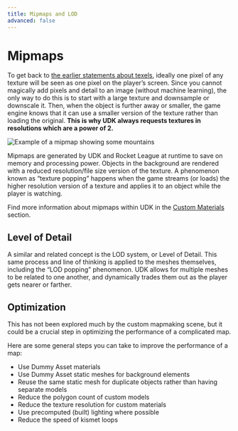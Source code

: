```yaml
---
title: Mipmaps and LOD
advanced: false
---
```

# Mipmaps

To get back to [the earlier statements about texels](resolution.md), ideally one pixel of any texture will be seen as one pixel on the player’s screen. Since you cannot magically add pixels and detail to an image (without machine learning), the only way to do this is to start with a large texture and downsample or downscale it. Then, when the object is further away or smaller, the game engine knows that it can use a smaller version of the texture rather than loading the original. **This is why UDK always requests textures in resolutions which are a power of 2.**

![Example of a mipmap showing some mountains](/images/blender/basics/mipmap_mountains.png "Mip map meep moop")

Mipmaps are generated by UDK and Rocket League at runtime to save on memory and processing power. Objects in the background are rendered with a reduced resolution/file size version of the texture. A phenomenon known as “texture popping” happens when the game streams (or loads) the higher resolution version of a texture and applies it to an object while the player is watching.

Find more information about mipmaps within UDK in the [Custom Materials](../udk/custom_material.md) section.

## Level of Detail

A similar and related concept is the LOD system, or Level of Detail. This same process and line of thinking is applied to the meshes themselves, including the “LOD popping” phenomenon. UDK allows for multiple meshes to be related to one another, and dynamically trades them out as the player gets nearer or farther.

## Optimization <Badge text="not finished" type="warning"/>

This has not been explored much by the custom mapmaking scene, but it could be a crucial step in optimizing the performance of a complicated map.

Here are some general steps you can take to improve the performance of a map:

* Use Dummy Asset materials
* Use Dummy Asset static meshes for background elements
* Reuse the same static mesh for duplicate objects rather than having separate models
* Reduce the polygon count of custom models
* Reduce the texture resolution for custom materials
* Use precomputed (built) lighting where possible
* Reduce the speed of kismet loops
